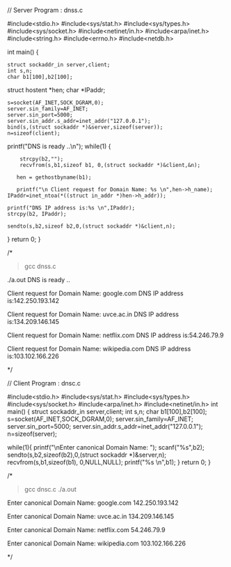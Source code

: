 
// Server Program : dnss.c

#include<stdio.h>
#include<sys/stat.h>
#include<sys/types.h>
#include<sys/socket.h>
#include<netinet/in.h>
#include<arpa/inet.h>
#include<string.h>
#include<errno.h>
#include<netdb.h>

int main()
{
    
    struct sockaddr_in server,client;
    int s,n;
    char b1[100],b2[100];

struct hostent *hen;
char *IPaddr;

    s=socket(AF_INET,SOCK_DGRAM,0);
    server.sin_family=AF_INET;
    server.sin_port=5000;
    server.sin_addr.s_addr=inet_addr("127.0.0.1");
    bind(s,(struct sockaddr *)&server,sizeof(server));
    n=sizeof(client);
 printf("DNS is ready ..\n");
    while(1)
    {

        strcpy(b2,"");
        recvfrom(s,b1,sizeof b1, 0,(struct sockaddr *)&client,&n);
       
       hen = gethostbyname(b1);

       printf("\n Client request for Domain Name: %s \n",hen->h_name); 
	IPaddr=inet_ntoa(*((struct in_addr *)hen->h_addr));

	printf("DNS IP address is:%s \n",IPaddr);
	strcpy(b2, IPaddr);

	sendto(s,b2,sizeof b2,0,(struct sockaddr *)&client,n); 
   }
return 0;
}

/*
> gcc dnss.c

./a.out
DNS is ready ..

 Client request for Domain Name: google.com 
DNS IP address is:142.250.193.142 

 Client request for Domain Name: uvce.ac.in 
DNS IP address is:134.209.146.145 

 Client request for Domain Name: netflix.com 
DNS IP address is:54.246.79.9 

 Client request for Domain Name: wikipedia.com 
DNS IP address is:103.102.166.226 


*/


// Client Program : dnsc.c

#include<stdio.h>
#include<sys/stat.h>
#include<sys/types.h>
#include<sys/socket.h>
#include<arpa/inet.h>
#include<netinet/in.h>
int main()
{
    struct sockaddr_in server,client;
    int s,n;
    char b1[100],b2[100];
    s=socket(AF_INET,SOCK_DGRAM,0);
    server.sin_family=AF_INET;
    server.sin_port=5000;
    server.sin_addr.s_addr=inet_addr("127.0.0.1");
    n=sizeof(server);
	
while(1){
    printf("\nEnter canonical Domain Name: ");
    scanf("%s",b2);
    sendto(s,b2,sizeof(b2),0,(struct sockaddr *)&server,n);
    recvfrom(s,b1,sizeof(b1), 0,NULL,NULL);
    printf("%s \n",b1);
}
return 0;
}

/*
> gcc dnsc.c
> ./a.out

Enter canonical Domain Name: google.com
142.250.193.142 

Enter canonical Domain Name: uvce.ac.in
134.209.146.145 

Enter canonical Domain Name: netflix.com
54.246.79.9 

Enter canonical Domain Name: wikipedia.com
103.102.166.226 

*/
